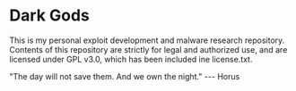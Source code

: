 Dark Gods
==
This is my personal exploit development and malware research repository. Contents of this repository are strictly for legal and authorized use, and are licensed under GPL v3.0, which has been included ine license.txt.

"The day will not save them. And we own the night." --- Horus 
